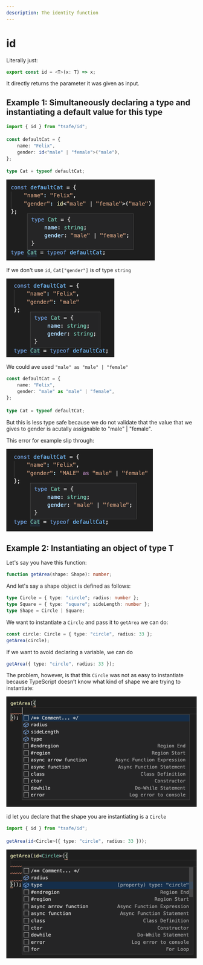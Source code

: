 ```yaml
---
description: The identity function
---
```


# id

Literally just:

```typescript
export const id = <T>(x: T) => x;
```

It directly returns the parameter it was given as input.

## Example 1: Simultaneously declaring a type and instantiating a default value for this type

```typescript
import { id } from "tsafe/id";

const defaultCat = {
	name: "Felix",
	gender: id<"male" | "female">("male"),
};

type Cat = typeof defaultCat;
```

![Cat["gender"] is "male" | "female"](<.gitbook/assets/image (5).png>)

If we don't use `id`, `Cat["gender"]` is of type `string`

![Cat["gender"] is string](<.gitbook/assets/image (3).png>)

We could ave used `"male" as "male" | "female"`

```typescript
const defaultCat = {
	name: "Felix",
	gender: "male" as "male" | "female",
};

type Cat = typeof defaultCat;
```

But this is less type safe because we do not validate that the value that we gives to gender is acutally assignable to "male" | "female".

This error for example slip through:

!["MALE" is all caps, which should be a typing error](<.gitbook/assets/image (1).png>)

## Example 2: Instantiating an object of type T

Let's say you have this function:

```typescript
function getArea(shape: Shape): number;
```

And let's say a shape object is defined as follows:

```typescript
type Circle = { type: "circle"; radius: number };
type Square = { type: "square"; sideLength: number };
type Shape = Circle | Square;
```

We want to instantiate a `Circle` and pass it to `getArea` we can do:

```typescript
const circle: Circle = { type: "circle", radius: 33 };
getArea(circle);
```

If we want to avoid declaring a variable, we can do

```typescript
getArea({ type: "circle", radius: 33 });
```

The problem, however, is that this `Circle` was not as easy to instantiate because TypeScript doesn’t know what kind of shape we are trying to instantiate:

![Every possible properties are listed](<.gitbook/assets/image (2).png>)

id let you declare that the shape you are instantiating is a `Circle`

```typescript
import { id } from "tsafe/id";

getArea(id<Circle>({ type: "circle", radius: 33 }));
```

![TypeScript knows we are instantiating a Circle](.gitbook/assets/image.png)
